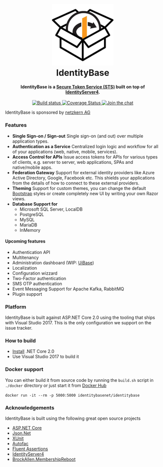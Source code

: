 
<h1 align="center">
  <br>
  <img src="docs/icon.png" alt="IdentityBase" width="200">
  <br>
  IdentityBase
  <br>
</h1>

<h4 align="center">IdentityBase is a <a  target="_blank"  href="https://en.wikipedia.org/wiki/Security_token_service">Secure Token Service (STS)</a> built on top of <a href="https://github.com/IdentityServer/IdentityServer4" target="_blank">IdentityServer4</a>.</h4>

<p align="center">
  <a target="_blank" href="https://ci.appveyor.com/project/aruss81994/servicebase-identityserver/branch/master">
    <img src="https://ci.appveyor.com/api/projects/status/0kld9s4sm8b50930/branch/master?svg=true" alt="Build status">
  </a>
  <a  target="_blank" href="https://coveralls.io/github/aruss/IdentityBase?branch=master">
      <img src="https://coveralls.io/repos/github/aruss/IdentityBase/badge.svg?branch=master" alt="Coverage Status">
  </a>
  <a  target="_blank" href="https://gitter.im/ServiceBase/Lobby?utm_source=badge&utm_medium=badge&utm_campaign=pr-badge&utm_content=badge">
    <img src="https://badges.gitter.im/ServiceBase/Lobby.svg" alt="Join the chat">
  </a>
</p>
<p>
IdentityBase is sponsored by <a  target="_blank" href="http://netzkern.de">netzkern AG</a>  
</p>


### Features

* **Single Sign-on / Sign-out**
  Single sign-on (and out) over multiple application types.
* **Authentication as a Service**
  Centralized login logic and workflow for all of your applications (web, native, mobile, services).
* **Access Control for APIs**
  Issue access tokens for APIs for various types of clients, e.g. server to server, web applications, SPAs and native/mobile apps.
* **Federation Gateway**
  Support for external identity providers like Azure Active Directory, Google, Facebook etc. This shields your applications from the details of how to connect to these external providers.
* **Theming**
  Support for custom themes, you can change the default [Bootstrap](http://getbootstrap.com/) styles or create completely new UI by writing your own Razor views.
* **Database Support for**
   - Microsoft SQL Server, LocalDB
   - PostgreSQL
   - MySQL
   - MariaDB
   - InMemory

#### Upcoming features
* Authentication API
* Multitenancy
* Administration dashboard (WIP: [UiBase](https://github.com/aruss/UiBase))
* Localization
* Configuration wizzard
* Two-Factor authentication
* SMS OTP authentication
* Event Messaging Support for Apache Kafka, RabbitMQ
* Plugin support

### Platform

IdentityBase is built against ASP.NET Core 2.0 using the tooling that ships with Visual Studio 2017. This is the only configuration we support on the issue tracker.

### How to build

* [Install](https://www.microsoft.com/net/download/core#/current) .NET Core 2.0
* Use Visual Studio 2017 to build it

### Docker support

You can either build it from source code by running the `build.sh` script in `./docker` directory or just start it from [Docker Hub](https://hub.docker.com/r/identitybasenet/identitybase/)
 
  `docker run -it --rm -p 5000:5000 identitybasenet/identitybase`

### Acknowledgements

IdentityBase is built using the following great open source projects

* [ASP.NET Core](https://github.com/aspnet)
* [Json.Net](http://www.newtonsoft.com/json)
* [XUnit](https://xunit.github.io/)
* [Autofac](https://autofac.org/)
* [Fluent Assertions](http://www.fluentassertions.com/)
* [IdentityServer4](https://github.com/IdentityServer/IdentityServer4)
* [BrockAllen.MembershipReboot](https://github.com/brockallen/BrockAllen.MembershipReboot)
